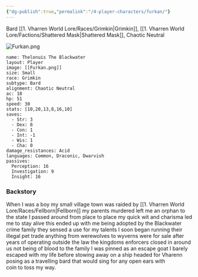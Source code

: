 ```yaml
---
{"dg-publish":true,"permalink":"/4-player-characters/furkan/"}
---
```



Bard [[1. Vharren World Lore/Races/Grimkin\|Grimkin]], [[1. Vharren World Lore/Factions/Shattered Mask\|Shattered Mask]], Chaotic Neutral

![Furkan.png](/img/user/z.%20Assets/Furkan.png)


```statblock
name: Thelonuis The Blackwater
layout: Player
image: [[Furkan.png]]
size: Small
race: Grimkin
subtype: Bard
alignment: Chaotic Neutral
ac: 18
hp: 51
speed: 30
stats: [10,20,13,8,16,10]
saves:
  - Str: 3
  - Dex: 8
  - Con: 1
  - Int: -1
  - Wis: 1
  - Cha: 0
damage_resistances: Acid
languages: Common, Draconic, Dwarvish
passives:
  Perception: 16
  Investigation: 9
  Insight: 16
```

### Backstory
When I was a boy my small village town was raided by [[1. Vharren World Lore/Races/Fellborn\|Fellborn]] my parents murdered left me an orphan to the state I passed around from place to place my quick wit and charisma led me to stay alive this ended up with me being adopted by the Blackwater crime family they sensed a use for my talents I soon began running their illegal pet trade anything from werewolves to wyverns were for sale after years of operating outside the law the kingdoms enforcers closed in around us not being of blood to the family I was pinned as an escape goat I barely escaped with my life before stowing away on a ship headed for Vharenn posing as a travelling bard that would sing for any open ears with coin to toss my way.
